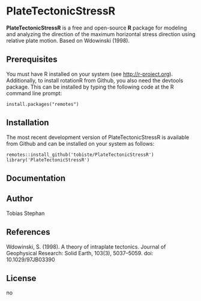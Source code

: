 # PlateTectonicStressR

**PlateTectonicStressR** is a free and open-source **R** package for modeling and analyzing the direction of the maximum horizontal stress direction using relative plate motion.
Based on Wdowinski (1998).

## Prerequisites

You must have R installed on your system (see http://r-project.org). Additionally, to install rotationR from Github, you also need the devtools package. This can be installed by typing the following code at the R command line prompt:

```
install.packages("remotes")
```

## Installation

The most recent development version  of PlateTectonicStressR is available from Github and can be installed on your system as follows:

```
remotes::install_github('tobiste/PlateTectonicStressR')
library('PlateTectonicStressR')
```

## Documentation


## Author
Tobias Stephan

## References
Wdowinski, S. (1998). A theory of intraplate tectonics. Journal of Geophysical Research: Solid Earth, 103(3), 5037–5059. doi: 10.1029/97JB03390

## License
no
